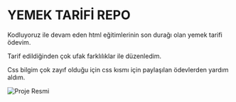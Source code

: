 <h1>YEMEK TARİFİ REPO</h1>
<p>Kodluyoruz ile devam eden html eğitimlerinin son durağı olan yemek tarifi ödevim.</p>
<p>Tarif edildiğinden çok ufak farklılıklar ile düzenledim.</p>
<p>Css bilgim çok zayıf olduğu için css kısmı için paylaşılan ödevlerden yardım aldım.</p>
<img src="https://imgkub.com/image/xKNsP" alt="Proje Resmi">
